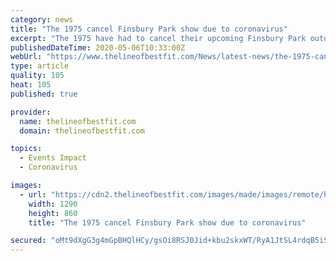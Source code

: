 ```yaml
---
category: news
title: "The 1975 cancel Finsbury Park show due to coronavirus"
excerpt: "The 1975 have had to cancel their upcoming Finsbury Park outdoor show due to the ongoing coronavirus pandemic."
publishedDateTime: 2020-05-06T10:33:00Z
webUrl: "https://www.thelineofbestfit.com/News/latest-news/the-1975-cancel-finsbury-park-show-due-to-coronavirus"
type: article
quality: 105
heat: 105
published: true

provider:
  name: thelineofbestfit.com
  domain: thelineofbestfit.com

topics:
  - Events Impact
  - Coronavirus

images:
  - url: "https://cdn2.thelineofbestfit.com/images/made/images/remote/https_cdn2.thelineofbestfit.com/galleries/2014/the_1975_o2_210220_burak_cingi03_1290_860.jpg"
    width: 1290
    height: 860
    title: "The 1975 cancel Finsbury Park show due to coronavirus"

secured: "oMt9dXgG3g4mGpBHQlHCy/gsOi8RSJ0Jid+kbu2skxWT/RyA1JtSL4rdqB5iSNwn/PRWv2v+N6Nh7zTFnK78buljyLxgA1H2nnW1yt0jrJqpgoHeA6IQTTdTkA0gvK7/JH5iwVbhiDlgvLWHeQfryvkVawM8KNDBNp4Zy3d1zaAQva37cmPWfaDD42DNma6RdWeNwWP7Q8VFvpwoJ1FJvlb/i54TW+xh2ve83LmJf3hsTanThyXvR3ULJr3brryosAusBEBP4Dzv5Ib/vnJBPGsOtpzJKfRpBFwc5HALJult4I/Ruo993XDjGvlt5W65;AzvNNuVHtxEOjnJFtd7Vsg=="
---
```


